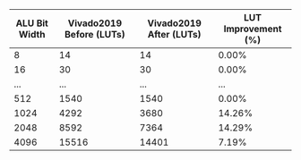 | ALU Bit Width | Vivado2019 Before (LUTs) | Vivado2019 After (LUTs) | LUT Improvement (%) |
|-----------|-------------------|------------------|-----------------------------|
| 8 | 14 | 14 | 0.00% |
| 16 | 30 | 30 | 0.00% |
| ... | ... | ... | ... |
| 512 | 1540 | 1540 | 0.00% |
| 1024 | 4292 | 3680 | 14.26% |
| 2048 | 8592 | 7364 | 14.29% |
| 4096 | 15516 | 14401 | 7.19% |
